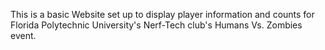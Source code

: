This is a basic Website set up to display player information and counts 
for Florida Polytechnic University's Nerf-Tech club's Humans Vs. Zombies event.

